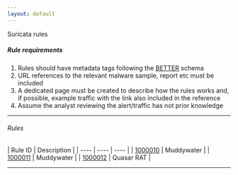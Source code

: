 ```yaml
---
layout: default
---
```


Suricata rules

##### Rule requirements

1.  Rules should have metadata tags following the [BETTER](https://better-schema.readthedocs.io/en/latest/schema.html) schema 
2.  URL references to the relevant malware sample, report etc must be included
3.  A dedicated page must be created to describe how the rules works and, if possible, example traffic with the link also included in the reference
4.  Assume the analyst reviewing the alert/traffic has not prior knowledge

* * *

###### Rules

| Rule ID      | Description       |
| ---- | ---- | ---- |
| [1000010](./apt_rules/1000010.md) | Muddywater |
| [1000011](./apt_rules/1000011.md) | Muddywater |
| [1000012](./apt_rules/1000012.md) | Quasar RAT |


* * *

